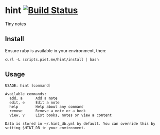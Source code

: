 # hint [![Build Status](https://travis-ci.com/pietvanzoen/hint.svg?branch=master)](https://travis-ci.com/pietvanzoen/hint)
Tiny notes

## Install

Ensure ruby is available in your environment, then:

```
curl -L scripts.piet.me/hint/install | bash
```

## Usage
```
USAGE: hint [command]

Available commands:
  add, a      Add a note
  edit, e     Edit a note
  help        Help about any command
  remove      Remove a note or a book
  view, v     List books, notes or view a content

Data is stored in ~/.hint_db.yml by default. You can override this by setting $HINT_DB in your environment.
```
